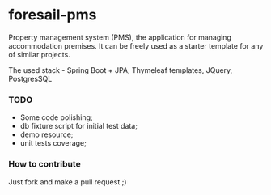 # foresail-pms
Property management system (PMS), the application for managing accommodation premises.
It can be freely used as a starter template for any of similar projects.

The used stack - Spring Boot + JPA, Thymeleaf templates, JQuery, PostgresSQL

### TODO

- Some code polishing;
- db fixture script for initial test data;
- demo resource;
- unit tests coverage;

### How to contribute
Just fork and make a pull request ;)
